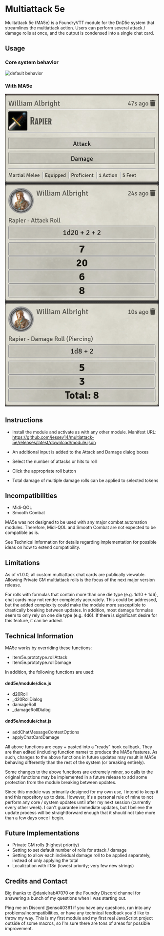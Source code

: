 # Multiattack 5e

Mulitattack 5e (MA5e) is a FoundryVTT module for the DnD5e system that streamlines the multiattack action.
Users can perform several attack / damage rolls at once, and the output is condensed into a single chat card.

## Usage

### Core system behavior 
![default behavior](img/default.gif)

### With MA5e
![MA5e behavior](img/package-preview.png)

## Instructions

* Install the module and activate as with any other module. Manifest URL: https://github.com/jessev14/multiattack-5e/releases/latest/download/module.json

* An additional input is added to the Attack and Damage dialog boxes
* Select the number of attacks or hits to roll
* Click the appropriate roll button
* Total damage of multiple damage rolls can be applied to selected tokens

## Incompatibilities

* Midi-QOL
* Smooth Combat

MA5e was not designed to be used with any major combat automation modules. Therefore, Midi-QOL and Smooth Combat are not expected to be compatible as is.

See Technical Information for details regarding implementation for possible ideas on how to extend compatibility.

## Limitations

As of v1.0.0, all custom multiattack chat cards are publically viewable.
Allowing Private GM multiattack rolls is the focus of the next major version release.

For rolls with formulas that contain more than one die type (e.g. 1d10 + 1d6), chat cards may not render completely accurately.
This could be addressed, but the added complexity could make the module more susceptible to drastically breaking between updates. In addition, most damage formulas seem to only rely on one die type (e.g. 4d6).
If there is significant desire for this feature, it can be added.

## Technical Information

MA5e works by overriding these functions:
* Item5e.prototype.rollAttack
* Item5e.prototype.rollDamage

In addition, the following functions are used:
#### dnd5e/module/dice.js
* d20Roll
* _d20RollDialog
* damageRoll
* _damageRollDialog
#### dnd5e/module/chat.js
* addChatMessageContextOptions
* applyChatCardDamage

All above functions are copy + pasted into a "ready" hook callback.
They are then edited (including function name) to produce the MA5e features. As such, changes to the above functions in future updates may result in MA5e behaving differently than the rest of the system (or breaking entirely).

Some changes to the above functions are extremely minor, so calls to the original functions may be implemented in a future release to add some protection from the module breaking between updates.

Since this module was primarily designed for my own use, I intend to keep it and this repository up to date. However, it's a personal rule of mine to not perform any core / system updates until after my next session (currently every other week). I can't guarantee immediate updates, but I believe the update process will be straightforward enough that it should not take more than a few days once I begin.

## Future Implementations 

* Private GM rolls (highest priority)
* Setting to set default number of rolls for attack / damage
* Setting to allow each individual damage roll to be applied separately, instead of only applying the total
* Localization with il18n (lowest priority; very few new strings)

## Credits and Contact

Big thanks to @danielrab#7070 on the Foundry Discord channel for answering a bunch of my questions when I was starting out.

Ping me on Discord @enso#0361 if you have any questions, run into any problems/incompatibilities, or have any technical feedback you'd like to throw my way. This is my first module and my first real JavaScript project outside of some macros, so I'm sure there are tons of areas for possible improvement.
